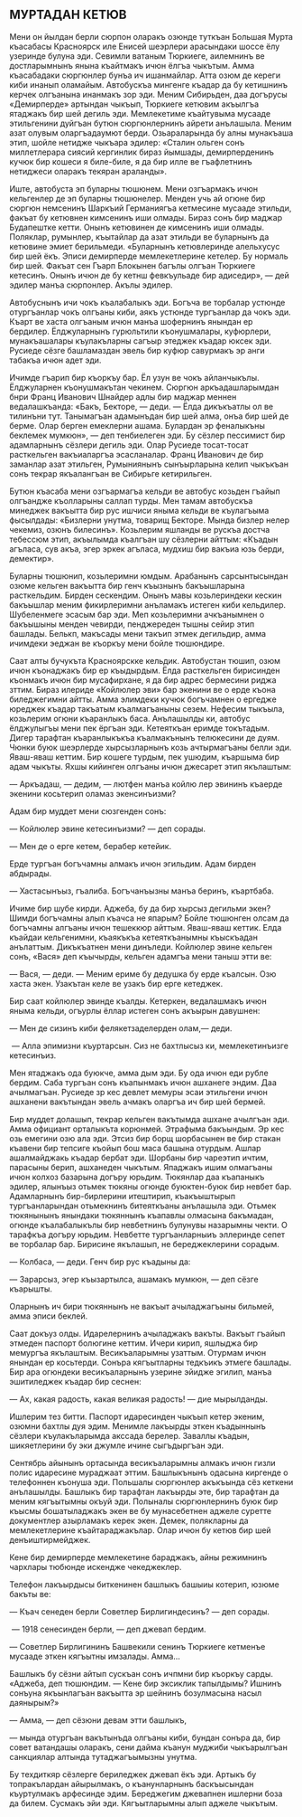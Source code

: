 ## МУРТАДАН КЕТЮВ

Мени он йылдан берли сюрпон оларакъ озюнде туткъан Большая Мурта къасабасы Красноярск иле Енисей шеэрлери арасындаки шоссе ёлу узеринде булуна эди.
Севимли ватаным Тюркиеге, аилемнинъ ве достларымнынъ янына къайтмакъ ичюн ёлгъа чыкътым.
Амма къасабадаки сюргюнлер бунъа ич ишанмайлар.
Атта озюм де кереги киби инанып оламайым.
Автобускъа мингенге къадар да бу кетишнинъ керчек олгъанына инанмакъ зор эди.
Меним Сибирьден, даа догърусы «Демирперде» артындан чыкъып, Тюркиеге кетювим акъылгъа ятаджакъ бир шей дегиль эди.
Мемлекетиме къайтувыма мусааде этильгенини дуйгъан бутюн сюргюнлернинъ айрети анълашыла.
Меним азат олувым оларгъадаумют берди.
Озьараларында бу алны мунакъаша этип, шойле нетидже чыкъара эдилер: «Сталин ольген сонъ миллетлерара сиясий кергинлик бираз йымшады, демирперденинъ кучюк бир кошеси я биле-биле, я да бир илле ве гъафлетнинъ нетиджеси оларакъ текяран араланды».

Иште, автобуста эп буларны тюшюнем.
Мени озгъармакъ ичюн кельгенлер де эп буларны тюшюнелер.
Менден учь ай огюне бир сюргюн немсенинъ Шаркъий Германиягъа кетмесине мусааде этильди, факъат бу кетювнен кимсенинъ иши олмады.
Бираз сонъ бир маджар Будапештке кетти.
Онынъ кетювинен де кимсенинъ иши олмады.
Поляклар, румынлер, къытайлар да азат этильди ве буларнынъ да кетювине эмиет берильмеди.
«Буларнынъ кетювлеринде алельхусус бир шей ёкъ.
Эписи демирперде мемлекетлерине кетелер.
Бу нормаль бир шей.
Факъат сен Гъарп Блокынен багълы олгъан Тюркиеге кетесинъ.
Онынъ ичюн де бу кетнш февкъульаде бир адиседир», — дей эдилер манъа сюрпонлер.
Акълы эдилер.

Автобуснынъ ичи чокъ къалабалыкъ эди.
Богъча ве торбалар устюнде отургъанлар чокъ олгъаны киби, аякъ устюнде тургъанлар да чокъ эди.
Къарт ве хаста олгъаным ичюн манъа шофернинъ янындан ер бердилер.
Ёлджуларнынъ гурюльтили къонушмалары, куфюрлери, мунакъашалары къулакъларны сагъыр этеджек къадар юксек эди.
Русиеде сёзге башламаздан эвель бир куфюр савурмакъ эр анги табакъа ичюн адет эди.

Ичимде гъарип бир къоркъу бар.
Ёл узун ве чокъ айланчыкълы.
Ёлджуларнен къонушмакътан чекинем.
Сюргюн аркъадашларымдан бнри Франц Иванович Шнайдер адлы бир маджар меннен ведалашкъанда: «Бакъ, Бекторе, — деди. — Ёлда дикъкъатлы ол ве тилинъни тут.
Танымагъан адамынъдан бир шей алма, онъа бир шей де берме.
Олар берген емеклерни ашама.
Булардан эр феналыкъны беклемек мумкюн», — деп тенбиелеген эди.
Бу сёзлер пессимист бир адамларнынъ сёзлери дегиль эди.
Олар Русиеде тосат-тосат расткельген вакъиаларгъа эсасланалар.
Франц Иванович де бир заманлар азат этильген, Румыниянынъ сынъырларына келип чыкъкъан сонъ текрар якъалангъан ве Сибирьге кетирильген.

Бутюн къасаба мени озгъармагъа кельди ве автобус козьден гъайып олгъандже къолларыны саллап турды.
Мен тамам автобускъа минеджек вакъытта бир рус ишчиси яныма кельди ве къулагъыма фысылдады: «Бизлерни унутма, товарищ Бекторе.
Мында бизлер нелер чекемиз, озюнъ билесинъ».
Козьлерим яшланды ве рускъа достча тебессюм этип, акъылымда къалгъан шу сёзлерни айттым: «Къадын агъласа, сув акъа, эгер эркек агъласа, мудхиш бир вакъиа юзь берди, демектир».

Буларны тюшюнип, козьлеримни юмдым.
Арабанынъ сарсынтысындан озюме кельген вакъытта бир генч къызнынъ бакъышларына расткельдим.
Бирден сескендим.
Онынъ мавы козьлериндеки кескин бакъышлар меним фикирлеримни анъламакъ истеген киби кельдилер.
Шубеленмеге эсасым бар эди.
Меп козьлеримни ачкъанымнен о бакъышыны менден чевирди, пенджереден тышны сейир этип башлады.
Белькп, макъсады мени такъип этмек дегильдир, амма ичимдеки эеджан ве къоркъу мени бойле тюшюндире.

Саат алты бучукъта Красноярскке кельдик.
Автобустан тюшип, озюм ичюн къонаджакъ бир ер къыдырдым.
Ёлда расткельген бирисинден къонмакъ ичюн бир мусафирхане, я да бир адрес бермесини риджа зттим.
Бираз илериде «Койлюлер эви» бар экенини ве о ерде къона биледжегимни айтты.
Амма элимдеки кучюк богъчамнен о ергедже юреджек къадар такъатым къалмагъаныны сезем.
Нефесим тыкъыла, козьлерим огюни къаранлыкъ баса.
Анълашылды ки, автобус ёлджулыгъы мени пек ёргъан эди.
Кетеяткъан еримде токътадым.
Дигер тарафтан къаранлыкъкъа къалмакънынъ телюкесини де дуям.
Чюнки буюк шеэрлерде хырсызларнынъ козь ачтырмагъаны белли эди.
Яваш-яваш кеттим.
Бир кошеге турдым, пек ушюдим, къаршыма бир адам чыкъты.
Яхшы кийинген олгъаны ичюн джесарет этип якълаштым:

— Аркъадаш, — дедим, — лютфен манъа койлю лер эвининъ къаерде экенини косьтерип оламаз экенсинъизми?

Адам бир муддет мени сюзгенден сонъ:

— Койлюлер эвине кетесинъизми? — деп сорады.

— Мен де о ерге кетем, берабер кетейик.

Ерде тургъан богъчамны алмакъ ичюн эгильдим.
Адам бирден абдырады.

— Хастасынъыз, гъалиба.
Богъчанъызны манъа беринъ, къартбаба.

Ичиме бир шубе кирди.
Аджеба, бу да бир хырсыз дегильми экен?
Шимди богъчамны алып къачса не япарым?
Бойле тюшюнген олсам да богъчамны алгъаны ичюн тешеккюр айттым.
Яваш-яваш кеттик.
Елда къайдаи кельгенимни, къаякъкъа кетеяткъанымны къыскъадан анълаттым.
Дикъкъатнен мени динъледи.
Койлюлер эвине кельген сонъ, «Вася» деп къычырды, кельген адамгъа мени таныш этти ве:

— Вася, — деди. — Меним ериме бу дедушка бу ерде къалсын.
Озю хаста экен.
Узакътан келе ве узакъ бир ерге кетеджек.

Бир саат койлюлер эвинде къалды.
Кетеркен, ведалашмакъ ичюн яныма кельди, огъурлы ёллар истеген сонъ акъырын давушнен:

— Мен де сизинъ киби фелякетзаделерден олам,— деди.

 — Алла эпимизни къуртарсын.
Сиз не бахтлысыз ки, мемлекетинъизге кетесинъиз.

Мен ятаджакъ ода буюкче, амма дым эди.
Бу ода ичюн еди рубле бердим.
Саба тургъан сонъ къапынмакъ ичюн ашханеге эндим.
Даа ачылмагъан.
Русиеде зр кес девлет мемуры эсаи этильгени ичюн ашханени вакътындан эвель ачмакъ оларгъа ич бир шей бермей.

Бир муддет долашып, текрар кельген вакътымда ашхане ачылгъан эди.
Амма официант орталыкъта корюнмей.
Этрафыма бакъындым.
Эр кес озь емегини озю ала эди.
Этсиз бир борщ шорбасынен ве бир стакан къавени бир тепсиге къойып бош маса башына отурдым.
Ашлар ашалмайджакь къадар бербат эди.
Шорбаны бир чареэтип ичтим, парасыны берип, ашханеден чыкътым.
Япаджакъ ишим олмагъаны ичюн колхоз базарына догъру юрьдим.
Тюкянлар даа къапаныкъ эдилер, ялынъыз отьмек тюкяны огюнде буюктен-буюк бир невбет бар.
Адамларнынъ бир-бирлерини итештирип, къакъыштырып тургъанларындан отьмекнинъ битеяткъаны анълашыла эди.
Отьмек тюкянынынъ янындаки тюкяннынъ къапавлы олмасына бакъмадан, огюнде къалабалыкълы бир невбетнинъ булунувы назарымны чекти.
О тарафкъа догъру юрьдим.
Невбетте тургъанларныиъ эллеринде сепет ве торбалар бар.
Бирисине якълашып, не береджеклерини сорадым.

— Колбаса, — деди.
Генч бир рус къадыны да:

— Зарарсыз, эгер къызартылса, ашамакъ мумкюн, — деп сёзге къарышты.

Оларнынъ ич бири тюкяннынъ не вакъыт ачыладжагъыны бильмей, амма эписи беклей.

Саат докъуз олды.
Идарелернинъ ачыладжакъ вакъты.
Вакъыт гъайып этмеден паспорт болюгине кеттим.
Ичери кирип, яшлыджа бир мемургъа якълаштым.
Весикъаларымны узаттым.
Отурмам ичюн янындан ер косьтерди.
Сонъра кягъытларны тедкъикъ этмеге башлады.
Бир ара огюндеки весикъаларнынъ узерине эйидже эгилип, манъа эшитиледжек къадар бир сеснен:

— Ах, какая радость, какая великая радость! — дие мырылданды.

Ишлерим тез битти.
Паспорт идаресинден чыкъып кетер экеним, озюмни бахтлы дуя эдим.
Менимле лакъырды эткен къадыннынъ сёзлери къулакъларымда акссада берелер.
Заваллы къадын, шикяетлерини бу эки джумле ичине сыгъдыргъан эди.

Сентябрь айынынъ ортасында весикъаларымны алмакъ ичюн гизли полис идаресине мураджаат эттим.
Башлыкънынъ одасына киргенде о телефоннен къонуша эди.
Польшалы сюргюнлер акъкъында сёз кеткени анълашылды.
Башлыкъ бир тарафтан лакъырды эте, бир тарафтан да меним кягъытымны окъуй эди.
Полыналы сюргюнлернинъ буюк бир къысмы бошатыладжакъ экен ве бу мунасебетнен аджеле суретте документлер азырламакъ керек экен.
Демек, полякларны да мемлекетлерине къайтараджакълар.
Олар ичюн бу кетюв бир шей денъиштирмейджек.

Кене бир демирперде мемлекетине бараджакъ, айны режимнинъ чархлары тюбюнде искендже чекеджеклер.

Телефон лакъырдысы биткенинен башлыкъ башыиы котерип, юзюме бакъты ве:

— Къач сенеден берли Советлер Бирлигиндесинъ? — деп сорады.

 — 1918 сенесинден берли, — деп джевап бердим.

— Советлер Бирлигининъ Башвекили сенинъ Тюркиеге кетменъе мусааде эткен кягъытны имзалады.
Амма...

Башлыкъ бу сёзни айтып сускъан сонъ ичпмни бир къоркъу сарды.
«Аджеба, деп тюшюндим. — Кене бир эксиклик тапылдымы?
Ишнинъ сонъуна якъынлагъан вакъытта эр шейнинъ бозулмасына насыл даянырым?»

— Амма, — деп сёзюни девам этти башлыкъ,

— мында отургъан вакътынъда олгъаны киби, бундан сонъра да, бир совет ватандашы оларакъ, сени дайма къанун муджиби чыкъарылгъан санкциялар алтында тутаджагъымызны унутма.


Бу техдиткяр сёзлерге бериледжек джевап ёкъ эди.
Артыкъ бу топракълардан айырылмакъ, о къанунларнынъ баскъысындан къуртулмакъ арфесинде эдим.
Береджегим джевапнен ишлерни боза да билем.
Сусмакъ эйи эди.
Кягъытларымны алып аджеле чыкътым.
